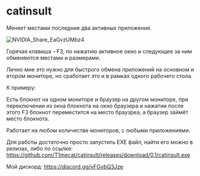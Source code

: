 # catinsult

Меняет местами последние два активных приложения. 

![NVIDIA_Share_EaGvzUMbz4](https://user-images.githubusercontent.com/58136226/156395231-7e6be618-8fa8-4f3d-9e67-b2712697da69.gif)


Горячая клавиша - F3, по нажатию активное окно и следующее за ним обменяются местами и размерами. 

Лично мне это нужно для быстрого обмена приложений на основном и втором мониторе, но сработает это и в рамках одного рабочего стола.

К примеру:

Есть блокнот на одном мониторе и браузер на другом мониторе, при переключении из окна блокнота на окно браузера и нажатии после этого F3 блокнот переместится на место браузреа, а браузер займёт место блокнота. 

Работает на любом количестве мониторов, с любыми приложениями. 

Для работы достаточно просто запустить EXE файл, найти его можно в релизах, либо по ссылке: https://github.com/T1mecat/catinsult/releases/download/0.1/catinsult.exe


Мой дискорд: https://discord.gg/vFGybQ3Jze
